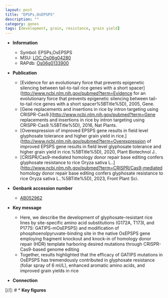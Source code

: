 ```yaml
---
layout: post
title: "EPSPs,OsEPSPS"
description: ""
category: genes
tags: [development, grain, resistance, grain yield]
---
```


* **Information**  
    + Symbol: EPSPs,OsEPSPS  
    + MSU: [LOC_Os06g04280](http://rice.uga.edu/cgi-bin/ORF_infopage.cgi?orf=LOC_Os06g04280)  
    + RAPdb: [Os06g0133900](http://rapdb.dna.affrc.go.jp/viewer/gbrowse_details/irgsp1?name=Os06g0133900)  

* **Publication**  
    + [Evidence for an evolutionary force that prevents epigenetic silencing between tail-to-tail rice genes with a short spacer](http://www.ncbi.nlm.nih.gov/pubmed?term=Evidence for an evolutionary force that prevents epigenetic silencing between tail-to-tail rice genes with a short spacer%5BTitle%5D), 2005, Gene.
    + [Gene replacements and insertions in rice by intron targeting using CRISPR-Cas9.](http://www.ncbi.nlm.nih.gov/pubmed?term=Gene replacements and insertions in rice by intron targeting using CRISPR-Cas9.%5BTitle%5D), 2016, Nat Plants.
    + [Overexpression of improved EPSPS gene results in field level glyphosate tolerance and higher grain yield in rice.](http://www.ncbi.nlm.nih.gov/pubmed?term=Overexpression of improved EPSPS gene results in field level glyphosate tolerance and higher grain yield in rice.%5BTitle%5D), 2020, Plant Biotechnol J..
    + [CRISPR/Cas9-mediated homology donor repair base editing confers glyphosate resistance to rice Oryza sativa L..](http://www.ncbi.nlm.nih.gov/pubmed?term=CRISPR/Cas9-mediated homology donor repair base editing confers glyphosate resistance to rice Oryza sativa L..%5BTitle%5D), 2023, Front Plant Sci.

* **Genbank accession number**  
    + [AB052962](http://www.ncbi.nlm.nih.gov/nuccore/AB052962)

* **Key message**  
    + Here, we describe the development of glyphosate-resistant rice lines by site-specific amino acid substitutions (G172A, T173I, and P177S: GATIPS-mOsEPSPS) and modification of phosphoenolpyruvate-binding site in the native OsEPSPS gene employing fragment knockout and knock-in of homology donor repair (HDR) template harboring desired mutations through CRISPR-Cas9-based genome editing
    + Together, results highlighted that the efficacy of GATIPS mutations in OsEPSPS has tremendously contributed in glyphosate resistance (foliar spray of 6 ml/L), enhanced aromatic amino acids, and improved grain yields in rice

* **Connection**  

[//]: # * **Key figures**  


